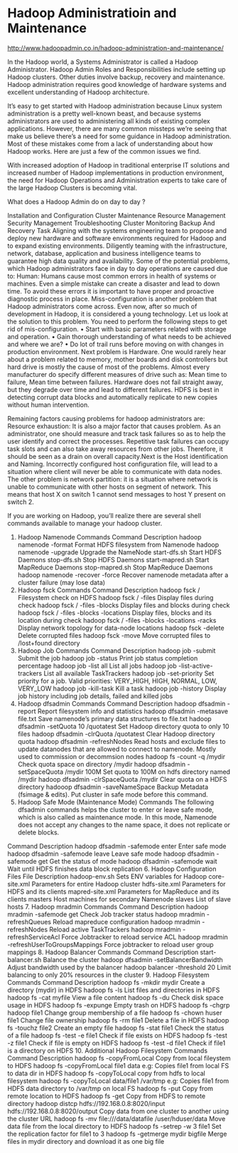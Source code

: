 # Hadoop Administratioin and Maintenance

http://www.hadoopadmin.co.in/hadoop-administration-and-maintenance/

In the Hadoop world, a Systems Administrator is called a Hadoop Administrator. Hadoop Admin Roles and Responsibilities include setting up Hadoop clusters. Other duties involve backup, recovery and maintenance. Hadoop administration requires good knowledge of hardware systems and excellent understanding of Hadoop architecture.

It’s easy to get started with Hadoop administration because Linux system administration is a pretty well-known beast, and because systems administrators are used to administering all kinds of existing complex applications. However, there are many common missteps we’re seeing that make us believe there’s a need for some guidance in Hadoop administration. Most of these mistakes come from a lack of understanding about how Hadoop works. Here are just a few of the common issues we find.

With increased adoption of Hadoop in traditional enterprise IT solutions and increased number of Hadoop implementations in production environment, the need for Hadoop Operations and Administration experts to take care of the large Hadoop Clusters is becoming vital.

What does a Hadoop Admin do on day to day ?

Installation and Configuration
Cluster Maintenance
Resource Management
Security Management
Troubleshooting
Cluster Monitoring
Backup And Recovery Task
Aligning with the systems engineering team to propose and deploy new hardware and software environments required for Hadoop and to expand existing environments.
Diligently teaming with the infrastructure, network, database, application and business intelligence teams to guarantee high data quality and availability.
Some of the potential problems, which Hadoop administrators face in day to day operations are caused due to:
Human: Humans cause most common errors in health of systems or machines. Even a simple mistake can create a disaster and lead to down time. To avoid these errors it is important to have proper and proactive diagnostic process in place.
Miss-configuration is another problem that Hadoop administrators come across. Even now, after so much of development in Hadoop, it is considered a young technology. Let us look at the solution to this problem. You need to perform the following steps to get rid of mis-configuration.
• Start with basic parameters related with storage and operation.
• Gain thorough understanding of what needs to be achieved and where we are?
• Do lot of trail runs before moving on with changes in production environment.
Next problem is Hardware. One would rarely hear about a problem related to memory, mother boards and disk controllers but hard drive is mostly the cause of most of the problems. Almost every manufacturer do specify different measures of drive such as: Mean time to failure, Mean time between failures. Hardware does not fail straight away, but they degrade over time and lead to different failures. HDFS is best in detecting corrupt data blocks and automatically replicate to new copies without human intervention.

Remaining factors causing problems for hadoop administrators are:
Resource exhaustion: It is also a major factor that causes problem. As an administrator, one should measure and track task failures so as to help the user identify and correct the processes. Repetitive task failures can occupy task slots and can also take away resources from other jobs. Therefore, it should be seen as a drain on overall capacity.Next is the Host identification and Naming. Incorrectly configured host configuration file, will lead to a situation where client will never be able to communicate with data nodes.
The other problem is network partition: it is a situation where network is unable to communicate with other hosts on segment of network. This means that host X on switch 1 cannot send messages to host Y present on switch 2.



If you are working on Hadoop, you’ll realize there are several shell commands available to manage your hadoop cluster.

1. Hadoop Namenode Commands
Command	Description
hadoop namenode -format	Format HDFS filesystem from Namenode
hadoop namenode -upgrade	Upgrade the NameNode
start-dfs.sh	Start HDFS Daemons
stop-dfs.sh	Stop HDFS Daemons
start-mapred.sh	Start MapReduce Daemons
stop-mapred.sh	Stop MapReduce Daemons
hadoop namenode -recover -force	Recover namenode metadata after a cluster failure (may lose data)
2. Hadoop fsck Commands
Command	Description
hadoop fsck /	Filesystem check on HDFS
hadoop fsck / -files	Display files during check
hadoop fsck / -files -blocks	Display files and blocks during check
hadoop fsck / -files -blocks -locations	Display files, blocks and its location during check
hadoop fsck / -files -blocks -locations -racks	Display network topology for data-node locations
hadoop fsck -delete	Delete corrupted files
hadoop fsck -move	Move corrupted files to /lost+found directory
3. Hadoop Job Commands
Command	Description
hadoop job -submit <job-file>	Submit the job
hadoop job -status <job-id>	Print job status completion percentage
hadoop job -list all	List all jobs
hadoop job -list-active-trackers	List all available TaskTrackers
hadoop job -set-priority <job-id> <priority>	Set priority for a job. Valid priorities: VERY_HIGH, HIGH, NORMAL, LOW, VERY_LOW
hadoop job -kill-task <task-id>	Kill a task
hadoop job -history	Display job history including job details, failed and killed jobs
4. Hadoop dfsadmin Commands
Command	Description
hadoop dfsadmin -report	Report filesystem info and statistics
hadoop dfsadmin -metasave file.txt	Save namenode’s primary data structures to file.txt
hadoop dfsadmin -setQuota 10 /quotatest	Set Hadoop directory quota to only 10 files
hadoop dfsadmin -clrQuota /quotatest	Clear Hadoop directory quota
hadoop dfsadmin -refreshNodes	Read hosts and exclude files to update datanodes that are allowed to connect to namenode. Mostly used to commission or decommsion nodes
hadoop fs -count -q /mydir	Check quota space on directory /mydir
hadoop dfsadmin -setSpaceQuota /mydir 100M	Set quota to 100M on hdfs directory named /mydir
hadoop dfsadmin -clrSpaceQuota /mydir	Clear quota on a HDFS directory
hadooop dfsadmin -saveNameSpace	Backup Metadata (fsimage & edits). Put cluster in safe mode before this command.
5. Hadoop Safe Mode (Maintenance Mode) Commands
The following dfsadmin commands helps the cluster to enter or leave safe mode, which is also called as maintenance mode. In this mode, Namenode does not accept any changes to the name space, it does not replicate or delete blocks.

Command	Description
hadoop dfsadmin -safemode enter	Enter safe mode
hadoop dfsadmin -safemode leave	Leave safe mode
hadoop dfsadmin -safemode get	Get the status of mode
hadoop dfsadmin -safemode wait	Wait until HDFS finishes data block replication
6. Hadoop Configuration Files
File	Description
hadoop-env.sh	Sets ENV variables for Hadoop
core-site.xml	Parameters for entire Hadoop cluster
hdfs-site.xml	Parameters for HDFS and its clients
mapred-site.xml	Parameters for MapReduce and its clients
masters	Host machines for secondary Namenode
slaves	List of slave hosts
7. Hadoop mradmin Commands
Command	Description
hadoop mradmin -safemode get	Check Job tracker status
hadoop mradmin -refreshQueues	Reload mapreduce configuration
hadoop mradmin -refreshNodes	Reload active TaskTrackers
hadoop mradmin -refreshServiceAcl	Force Jobtracker to reload service ACL
hadoop mradmin -refreshUserToGroupsMappings	Force jobtracker to reload user group mappings
8. Hadoop Balancer Commands
Command	Description
start-balancer.sh	Balance the cluster
hadoop dfsadmin -setBalancerBandwidth <bandwidthinbytes>	Adjust bandwidth used by the balancer
hadoop balancer -threshold 20	Limit balancing to only 20% resources in the cluster
9. Hadoop Filesystem Commands
Command	Description
hadoop fs -mkdir mydir	Create a directory (mydir) in HDFS
hadoop fs -ls	List files and directories in HDFS
hadoop fs -cat myfile	View a file content
hadoop fs -du	Check disk space usage in HDFS
hadoop fs -expunge	Empty trash on HDFS
hadoop fs -chgrp hadoop file1	Change group membership of a file
hadoop fs -chown huser file1	Change file ownership
hadoop fs -rm file1	Delete a file in HDFS
hadoop fs -touchz file2	Create an empty file
hadoop fs -stat file1	Check the status of a file
hadoop fs -test -e file1	Check if file exists on HDFS
hadoop fs -test -z file1	Check if file is empty on HDFS
hadoop fs -test -d file1	Check if file1 is a directory on HDFS
10. Additional Hadoop Filesystem Commands
Command	Description
hadoop fs -copyFromLocal <source> <destination>	Copy from local fileystem to HDFS
hadoop fs -copyFromLocal file1 data	e.g: Copies file1 from local FS to data dir in HDFS
hadoop fs -copyToLocal <source> <destination>	copy from hdfs to local filesystem
hadoop fs -copyToLocal data/file1 /var/tmp	e.g: Copies file1 from HDFS data directory to /var/tmp on local FS
hadoop fs -put <source> <destination>	Copy from remote location to HDFS
hadoop fs -get <source> <destination>	Copy from HDFS to remote directory
hadoop distcp hdfs://192.168.0.8:8020/input hdfs://192.168.0.8:8020/output	Copy data from one cluster to another using the cluster URL
hadoop fs -mv file:///data/datafile /user/hduser/data	Move data file from the local directory to HDFS
hadoop fs -setrep -w 3 file1	Set the replication factor for file1 to 3
hadoop fs -getmerge mydir bigfile	Merge files in mydir directory and download it as one big file
